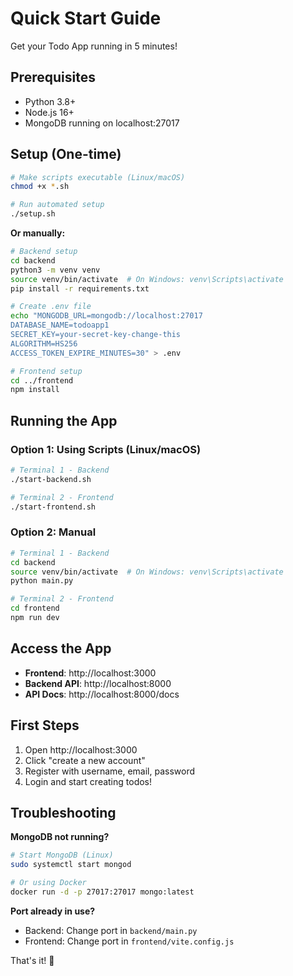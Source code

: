 # Quick Start Guide

Get your Todo App running in 5 minutes!

## Prerequisites

- Python 3.8+
- Node.js 16+
- MongoDB running on localhost:27017

## Setup (One-time)

```bash
# Make scripts executable (Linux/macOS)
chmod +x *.sh

# Run automated setup
./setup.sh
```

**Or manually:**

```bash
# Backend setup
cd backend
python3 -m venv venv
source venv/bin/activate  # On Windows: venv\Scripts\activate
pip install -r requirements.txt

# Create .env file
echo "MONGODB_URL=mongodb://localhost:27017
DATABASE_NAME=todoapp1
SECRET_KEY=your-secret-key-change-this
ALGORITHM=HS256
ACCESS_TOKEN_EXPIRE_MINUTES=30" > .env

# Frontend setup
cd ../frontend
npm install
```

## Running the App

### Option 1: Using Scripts (Linux/macOS)
```bash
# Terminal 1 - Backend
./start-backend.sh

# Terminal 2 - Frontend  
./start-frontend.sh
```

### Option 2: Manual
```bash
# Terminal 1 - Backend
cd backend
source venv/bin/activate  # On Windows: venv\Scripts\activate
python main.py

# Terminal 2 - Frontend
cd frontend
npm run dev
```

## Access the App

- **Frontend**: http://localhost:3000
- **Backend API**: http://localhost:8000
- **API Docs**: http://localhost:8000/docs

## First Steps

1. Open http://localhost:3000
2. Click "create a new account"
3. Register with username, email, password
4. Login and start creating todos!

## Troubleshooting

**MongoDB not running?**
```bash
# Start MongoDB (Linux)
sudo systemctl start mongod

# Or using Docker
docker run -d -p 27017:27017 mongo:latest
```

**Port already in use?**
- Backend: Change port in `backend/main.py`
- Frontend: Change port in `frontend/vite.config.js`

That's it! 🎉 